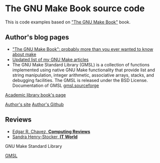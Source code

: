 # The GNU Make Book source code
This is code examples based on ["The GNU Make Book"](https://nostarch.com/gnumake) book. 

## Author's blog pages
- ["The GNU Make Book": probably more than you ever wanted to know about make](https://blog.jgc.org/2015/04/the-gnu-make-book-probably-more-than.html)
- [Updated list of my GNU Make articles](https://blog.jgc.org/2013/02/updated-list-of-my-gnu-make-articles.html)
- The GNU Make Standard Library (GMSL) is a collection of functions implemented using native GNU Make functionality that provide list and string manipulation, integer arithmetic, associative arrays, stacks, and debugging facilities.  The GMSL is released under the BSD License. Documentation of GMSL [gmsl.sourceforge](https://gmsl.sourceforge.io/)

[Academic library book's page](https://dl.acm.org/doi/book/10.5555/2771321)

[Author's site](https://www.jgc.org/)
[Author's Github](https://github.com/jgrahamc)

## Reviews
- [Edgar R. Chavez, **Computing Reviews**](https://computingreviews.com/review/Review_review.cfm?review_id=143667&listname=search)
- [Sandra Henry-Stocker, **IT World**](https://www.networkworld.com/article/2920894/the-gnu-make-book.html)

GNU Make Standard Library

[GMSL](https://gmsl.sourceforge.io/)
